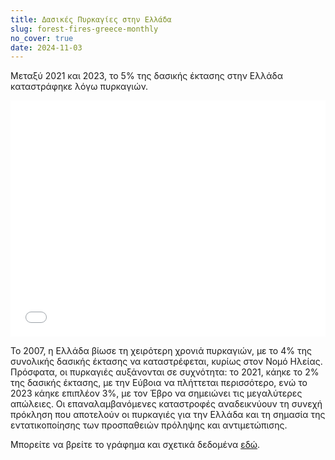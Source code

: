 ```yaml
---
title: Δασικές Πυρκαγίες στην Ελλάδα
slug: forest-fires-greece-monthly
no_cover: true
date: 2024-11-03
---
```


Μεταξύ 2021 και 2023, το 5% της δασικής έκτασης στην Ελλάδα καταστράφηκε λόγω πυρκαγιών.

<div class="pt-2">
<iframe 
    src="/charts/forest-fires-greece-monthly/" 
    frameborder="0" 
    style="border: 0; width: 100%; aspect-ratio: 4 / 3;" 
    allowfullscreen>
</iframe>
</div>


Το 2007, η Ελλάδα βίωσε τη χειρότερη χρονιά πυρκαγιών, με το 4% της συνολικής δασικής έκτασης να καταστρέφεται, κυρίως στον Νομό Ηλείας. Πρόσφατα, οι πυρκαγιές αυξάνονται σε συχνότητα: το 2021, κάηκε το 2% της δασικής έκτασης, με την Εύβοια να πλήττεται περισσότερο, ενώ το 2023 κάηκε επιπλέον 3%, με τον Έβρο να σημειώνει τις μεγαλύτερες απώλειες. Οι επαναλαμβανόμενες καταστροφές αναδεικνύουν τη συνεχή πρόκληση που αποτελούν οι πυρκαγιές για την Ελλάδα και τη σημασία της εντατικοποίησης των προσπαθειών πρόληψης και αντιμετώπισης.

Μπορείτε να βρείτε το γράφημα και σχετικά δεδομένα [εδώ](https://dataforgreece.com/data-directory/forest-fires-greece/).